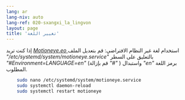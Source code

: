 ```yaml
---
lang: ar
lang-niv: auto
lang-ref: 020-sxangxi_la_lingvon
layout: page
title: 'تغيير اللغة'
---
```


إذا كنت تريد [ _Motioneye.eo_ ](https://github.com/jmichault/motioneye.eo) استخدام لغة غير النظام الافتراضي: قم بتعديل الملف _"/etc/systemd/system/motioneye.service"_ بالتعليق على السطر _"#Environment=LANGUAGE=en"_ (قم بإزالة _"#"_ ) واستبدال _"en"_ برمز اللغة المطلوب.

```bash
    sudo nano /etc/systemd/system/motioneye.service
    sudo systemctl daemon-reload
    sudo systemctl restart motioneye
```

